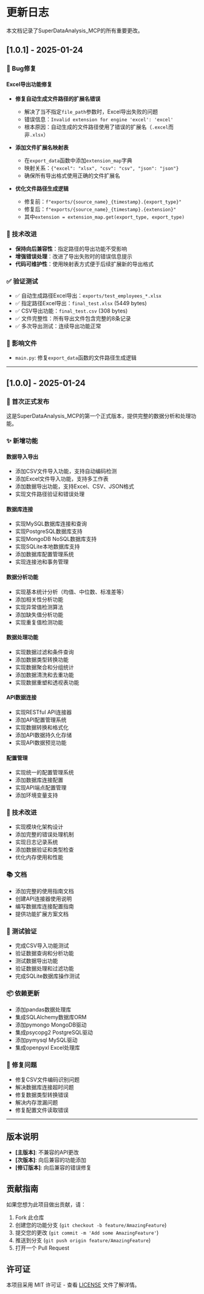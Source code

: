 # 更新日志

本文档记录了SuperDataAnalysis_MCP的所有重要更改。

## [1.0.1] - 2025-01-24

### 🐛 Bug修复

#### Excel导出功能修复
- **修复自动生成文件路径的扩展名错误**
  - 解决了当不指定`file_path`参数时，Excel导出失败的问题
  - 错误信息：`Invalid extension for engine 'excel': 'excel'`
  - 根本原因：自动生成的文件路径使用了错误的扩展名（`.excel`而非`.xlsx`）

- **添加文件扩展名映射表**
  - 在`export_data`函数中添加`extension_map`字典
  - 映射关系：`{"excel": "xlsx", "csv": "csv", "json": "json"}`
  - 确保所有导出格式使用正确的文件扩展名

- **优化文件路径生成逻辑**
  - 修复前：`f"exports/{source_name}_{timestamp}.{export_type}"`
  - 修复后：`f"exports/{source_name}_{timestamp}.{extension}"`
  - 其中`extension = extension_map.get(export_type, export_type)`

### 🔧 技术改进

- **保持向后兼容性**：指定路径的导出功能不受影响
- **增强错误处理**：改进了导出失败时的错误信息提示
- **代码可维护性**：使用映射表方式便于后续扩展新的导出格式

### ✅ 验证测试

- ✅ 自动生成路径Excel导出：`exports/test_employees_*.xlsx`
- ✅ 指定路径Excel导出：`final_test.xlsx` (5449 bytes)
- ✅ CSV导出功能：`final_test.csv` (308 bytes)
- ✅ 文件完整性：所有导出文件包含完整的8条记录
- ✅ 多次导出测试：连续导出功能正常

### 📁 影响文件

- `main.py`: 修复`export_data`函数的文件路径生成逻辑

---

## [1.0.0] - 2025-01-24

### 🎉 首次正式发布

这是SuperDataAnalysis_MCP的第一个正式版本，提供完整的数据分析和处理功能。

### ✨ 新增功能

#### 数据导入导出
- 添加CSV文件导入功能，支持自动编码检测
- 添加Excel文件导入功能，支持多工作表
- 添加数据导出功能，支持Excel、CSV、JSON格式
- 实现文件路径验证和错误处理

#### 数据库连接
- 实现MySQL数据库连接和查询
- 实现PostgreSQL数据库支持
- 实现MongoDB NoSQL数据库支持
- 实现SQLite本地数据库支持
- 添加数据库配置管理系统
- 实现连接池和事务管理

#### 数据分析功能
- 实现基本统计分析（均值、中位数、标准差等）
- 添加相关性分析功能
- 实现异常值检测算法
- 添加缺失值分析功能
- 实现重复值检测功能

#### 数据处理功能
- 实现数据过滤和条件查询
- 添加数据类型转换功能
- 实现数据聚合和分组统计
- 添加数据清洗和去重功能
- 实现数据重塑和透视表功能

#### API数据连接
- 实现RESTful API连接器
- 添加API配置管理系统
- 实现数据转换和格式化
- 添加API数据持久化存储
- 实现API数据预览功能

#### 配置管理
- 实现统一的配置管理系统
- 添加数据库连接配置
- 实现API端点配置管理
- 添加环境变量支持

### 🔧 技术改进

- 实现模块化架构设计
- 添加完整的错误处理机制
- 实现日志记录系统
- 添加数据验证和类型检查
- 优化内存使用和性能

### 📚 文档

- 添加完整的使用指南文档
- 创建API连接器使用说明
- 编写数据库连接配置指南
- 提供功能扩展方案文档

### 🧪 测试验证

- 完成CSV导入功能测试
- 验证数据查询和分析功能
- 测试数据导出功能
- 验证数据处理和过滤功能
- 完成SQLite数据库操作测试

### 📦 依赖更新

- 添加pandas数据处理库
- 集成SQLAlchemy数据库ORM
- 添加pymongo MongoDB驱动
- 集成psycopg2 PostgreSQL驱动
- 添加pymysql MySQL驱动
- 集成openpyxl Excel处理库

### 🐛 修复问题

- 修复CSV文件编码识别问题
- 解决数据库连接超时问题
- 修复数据类型转换错误
- 解决内存泄漏问题
- 修复配置文件读取错误

---

## 版本说明

- **[主版本]**: 不兼容的API更改
- **[次版本]**: 向后兼容的功能添加
- **[修订版本]**: 向后兼容的错误修复

## 贡献指南

如果您想为此项目做出贡献，请：

1. Fork 此仓库
2. 创建您的功能分支 (`git checkout -b feature/AmazingFeature`)
3. 提交您的更改 (`git commit -m 'Add some AmazingFeature'`)
4. 推送到分支 (`git push origin feature/AmazingFeature`)
5. 打开一个 Pull Request

## 许可证

本项目采用 MIT 许可证 - 查看 [LICENSE](LICENSE) 文件了解详情。